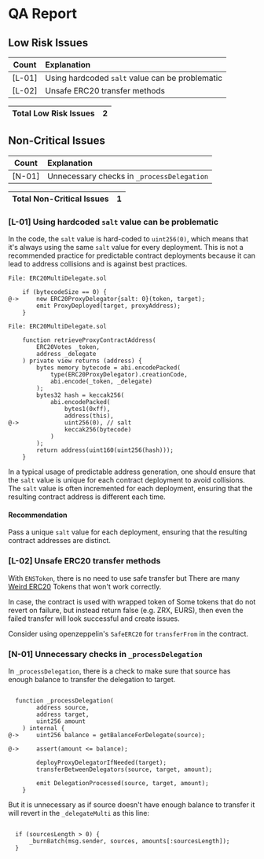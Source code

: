
# QA Report

## Low Risk Issues
| Count | Explanation | 
|:--:|:-------|
| [L-01] | Using hardcoded `salt` value can be problematic |
| [L-02] | Unsafe ERC20 transfer methods |

| Total Low Risk Issues | 2 |
|:--:|:--:|

## Non-Critical Issues
| Count | Explanation | 
|:--:|:-------|
| [N-01] | Unnecessary checks in `_processDelegation` |  

| Total Non-Critical Issues | 1 |
|:--:|:--:|

### [L-01] Using hardcoded `salt` value can be problematic

In the code, the `salt` value is hard-coded to `uint256(0)`, which means that it's always using the same `salt` value for every deployment. This is not a recommended practice for predictable contract deployments because it can lead to address collisions and is against best practices.

```solidity
File: ERC20MultiDelegate.sol

    if (bytecodeSize == 0) {
@->     new ERC20ProxyDelegator{salt: 0}(token, target);
        emit ProxyDeployed(target, proxyAddress);
    }

```

```solidity
File: ERC20MultiDelegate.sol

    function retrieveProxyContractAddress(
        ERC20Votes _token,
        address _delegate 
    ) private view returns (address) {
        bytes memory bytecode = abi.encodePacked(
            type(ERC20ProxyDelegator).creationCode, 
            abi.encode(_token, _delegate)
        );
        bytes32 hash = keccak256(
            abi.encodePacked(
                bytes1(0xff),
                address(this),
@->             uint256(0), // salt
                keccak256(bytecode)
            )
        );
        return address(uint160(uint256(hash)));
    }

```

In a typical usage of predictable address generation, one should ensure that the `salt` value is unique for each contract deployment to avoid collisions. The `salt` value is often incremented for each deployment, ensuring that the resulting contract address is different each time.

#### Recommendation

Pass a unique `salt` value for each deployment, ensuring that the resulting contract addresses are distinct.

### [L-02] Unsafe ERC20 transfer methods

With `ENSToken`, there is no need to use safe transfer but There are many [Weird ERC20](https://github.com/d-xo/weird-erc20) Tokens that won't work correctly.

In case, the contract is used with wrapped token of Some tokens that do not revert on failure, but instead return false (e.g. ZRX, EURS), then even the failed transfer will look successful and create issues.

Consider using openzeppelin's `SafeERC20` for `transferFrom` in the contract.

### [N-01] Unnecessary checks in `_processDelegation`

In `_processDelegation`, there is a check to make sure that source has enough balance to transfer the delegation to target.

```solidity

  function _processDelegation(
        address source,
        address target,
        uint256 amount
    ) internal {
@->     uint256 balance = getBalanceForDelegate(source);

@->     assert(amount <= balance);

        deployProxyDelegatorIfNeeded(target);
        transferBetweenDelegators(source, target, amount);

        emit DelegationProcessed(source, target, amount);
    }

```

But it is unnecessary as if source doesn't have enough balance to transfer it will revert in the `_delegateMulti` as this line:

```solidity

  if (sourcesLength > 0) {
      _burnBatch(msg.sender, sources, amounts[:sourcesLength]);
  }

```
